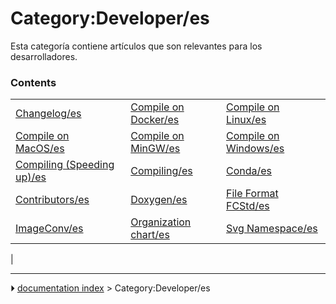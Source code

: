# Category:Developer/es
Esta categoría contiene artículos que son relevantes para los desarrolladores.

### Contents

|     |     |     |
| --- | --- | --- |
| [Changelog/es](Changelog/es.md) | [Compile on Docker/es](Compile_on_Docker/es.md) | [Compile on Linux/es](Compile_on_Linux/es.md) |
| [Compile on MacOS/es](Compile_on_MacOS/es.md) | [Compile on MinGW/es](Compile_on_MinGW/es.md) | [Compile on Windows/es](Compile_on_Windows/es.md) |
| [Compiling (Speeding up)/es](Compiling_(Speeding_up)/es.md) | [Compiling/es](Compiling/es.md) | [Conda/es](Conda/es.md) |
| [Contributors/es](Contributors/es.md) | [Doxygen/es](Doxygen/es.md) | [File Format FCStd/es](File_Format_FCStd/es.md) |
| [ImageConv/es](ImageConv/es.md) | [Organization chart/es](Organization_chart/es.md) | [Svg Namespace/es](Svg_Namespace/es.md) |
|



---
⏵ [documentation index](../README.md) > Category:Developer/es
